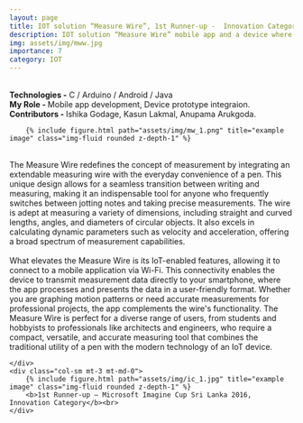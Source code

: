 ```yaml
---
layout: page
title: IOT solution “Measure Wire”, 1st Runner-up -  Innovation Category - Microsoft Imagine Cup Sri Lanka 2016.
description: IOT solution “Measure Wire” mobile app and a device where we can take our everyday measurements
img: assets/img/mww.jpg
importance: 7
category: IOT
---
```

<br>
<b>Technologies -</b> C / Arduino / Android / Java <br>
<b>My Role - </b> Mobile app development, Device prototype integraion. <br>
<b>Contributors - </b>Ishika Godage, Kasun Lakmal, Anupama Arukgoda.<br>

<div class="row">
        
        {% include figure.html path="assets/img/mw_1.png" title="example image" class="img-fluid rounded z-depth-1" %}
        
</div>


<div class="row">
    <div class="col-sm mt-3 mt-md-0">
        <br>
        The Measure Wire redefines the concept of measurement by integrating an extendable measuring wire with the everyday convenience of a pen. This unique design allows for a seamless transition between writing and measuring, making it an indispensable tool for anyone who frequently switches between jotting notes and taking precise measurements. The wire is adept at measuring a variety of dimensions, including straight and curved lengths, angles, and diameters of circular objects. It also excels in calculating dynamic parameters such as velocity and acceleration, offering a broad spectrum of measurement capabilities.
        <br><br>
        What elevates the Measure Wire is its IoT-enabled features, allowing it to connect to a mobile application via Wi-Fi. This connectivity enables the device to transmit measurement data directly to your smartphone, where the app processes and presents the data in a user-friendly format. Whether you are graphing motion patterns or need accurate measurements for professional projects, the app complements the wire's functionality. The Measure Wire is perfect for a diverse range of users, from students and hobbyists to professionals like architects and engineers, who require a compact, versatile, and accurate measuring tool that combines the traditional utility of a pen with the modern technology of an IoT device.
        
    </div>
    <div class="col-sm mt-3 mt-md-0">
        {% include figure.html path="assets/img/ic_1.jpg" title="example image" class="img-fluid rounded z-depth-1" %}
        <b>1st Runner-up — Microsoft Imagine Cup Sri Lanka 2016, Innovation Category</b><br>
    </div>
</div>


